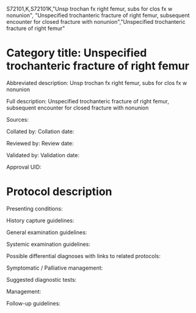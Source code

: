 S72101,K,S72101K,"Unsp trochan fx right femur, subs for clos fx w nonunion", "Unspecified trochanteric fracture of right femur, subsequent encounter for closed fracture with nonunion","Unspecified trochanteric fracture of right femur"
# Category title: Unspecified trochanteric fracture of right femur

Abbreviated description: Unsp trochan fx right femur, subs for clos fx w nonunion

Full description: Unspecified trochanteric fracture of right femur, subsequent encounter for closed fracture with nonunion

Sources:

Collated by:
Collation date:

Reviewed by:
Review date:

Validated by:
Validation date:

Approval UID:

# Protocol description

Presenting conditions:

History capture guidelines:

General examination guidelines:

Systemic examination guidelines:

Possible differential diagnoses with links to related protocols:

Symptomatic / Palliative management:

Suggested diagnostic tests:

Management:

Follow-up guidelines:
